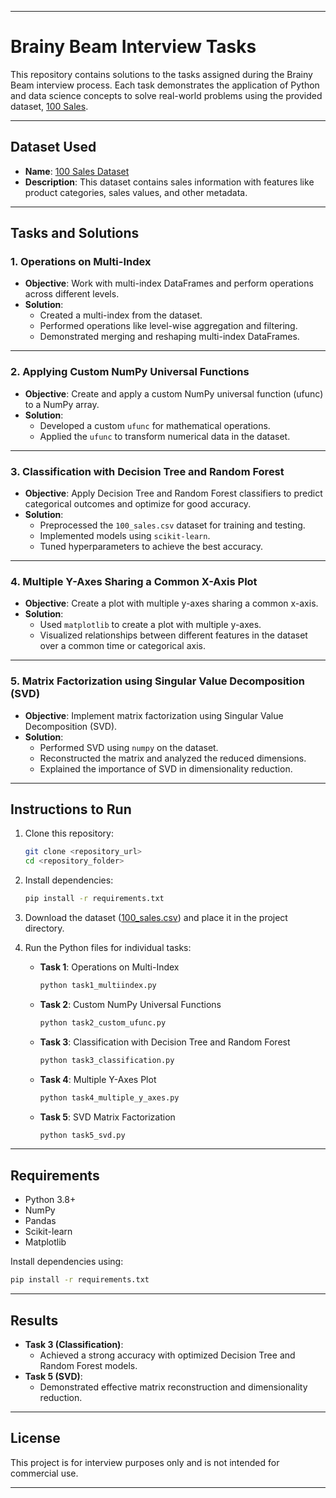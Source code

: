 
---

# Brainy Beam Interview Tasks

This repository contains solutions to the tasks assigned during the Brainy Beam interview process. Each task demonstrates the application of Python and data science concepts to solve real-world problems using the provided dataset, [100 Sales](https://www.kaggle.com/datasets/nishathakkar/100-sales).

---

## Dataset Used

- **Name**: [100 Sales Dataset](https://www.kaggle.com/datasets/nishathakkar/100-sales)
- **Description**: This dataset contains sales information with features like product categories, sales values, and other metadata.

---

## Tasks and Solutions

### 1. **Operations on Multi-Index**
   - **Objective**: Work with multi-index DataFrames and perform operations across different levels.
   - **Solution**:
     - Created a multi-index from the dataset.
     - Performed operations like level-wise aggregation and filtering.
     - Demonstrated merging and reshaping multi-index DataFrames.

---

### 2. **Applying Custom NumPy Universal Functions**
   - **Objective**: Create and apply a custom NumPy universal function (ufunc) to a NumPy array.
   - **Solution**:
     - Developed a custom `ufunc` for mathematical operations.
     - Applied the `ufunc` to transform numerical data in the dataset.

---

### 3. **Classification with Decision Tree and Random Forest**
   - **Objective**: Apply Decision Tree and Random Forest classifiers to predict categorical outcomes and optimize for good accuracy.
   - **Solution**:
     - Preprocessed the `100_sales.csv` dataset for training and testing.
     - Implemented models using `scikit-learn`.
     - Tuned hyperparameters to achieve the best accuracy.

---

### 4. **Multiple Y-Axes Sharing a Common X-Axis Plot**
   - **Objective**: Create a plot with multiple y-axes sharing a common x-axis.
   - **Solution**:
     - Used `matplotlib` to create a plot with multiple y-axes.
     - Visualized relationships between different features in the dataset over a common time or categorical axis.

---

### 5. **Matrix Factorization using Singular Value Decomposition (SVD)**
   - **Objective**: Implement matrix factorization using Singular Value Decomposition (SVD).
   - **Solution**:
     - Performed SVD using `numpy` on the dataset.
     - Reconstructed the matrix and analyzed the reduced dimensions.
     - Explained the importance of SVD in dimensionality reduction.

---

## Instructions to Run

1. Clone this repository:
   ```bash
   git clone <repository_url>
   cd <repository_folder>
   ```

2. Install dependencies:
   ```bash
   pip install -r requirements.txt
   ```

3. Download the dataset ([100_sales.csv](https://www.kaggle.com/datasets/nishathakkar/100-sales)) and place it in the project directory.

4. Run the Python files for individual tasks:
   - **Task 1**: Operations on Multi-Index
     ```bash
     python task1_multiindex.py
     ```
   - **Task 2**: Custom NumPy Universal Functions
     ```bash
     python task2_custom_ufunc.py
     ```
   - **Task 3**: Classification with Decision Tree and Random Forest
     ```bash
     python task3_classification.py
     ```
   - **Task 4**: Multiple Y-Axes Plot
     ```bash
     python task4_multiple_y_axes.py
     ```
   - **Task 5**: SVD Matrix Factorization
     ```bash
     python task5_svd.py
     ```

---

## Requirements

- Python 3.8+
- NumPy
- Pandas
- Scikit-learn
- Matplotlib

Install dependencies using:
```bash
pip install -r requirements.txt
```

---

## Results

- **Task 3 (Classification)**:
  - Achieved a strong accuracy with optimized Decision Tree and Random Forest models.
- **Task 5 (SVD)**:
  - Demonstrated effective matrix reconstruction and dimensionality reduction.

---

## License

This project is for interview purposes only and is not intended for commercial use.

---

